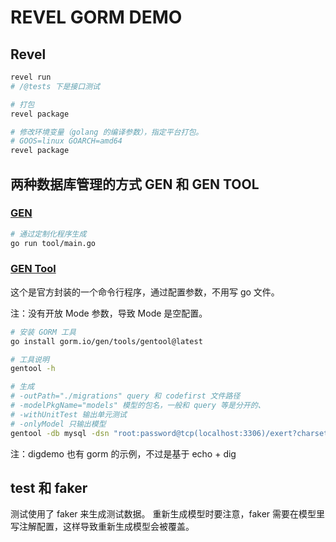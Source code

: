# REVEL GORM DEMO

## Revel

```bash
revel run
# /@tests 下是接口测试

# 打包
revel package

# 修改环境变量（golang 的编译参数），指定平台打包。
# GOOS=linux GOARCH=amd64
revel package
```

## 两种数据库管理的方式 GEN 和 GEN TOOL

### [GEN](https://gorm.io/gen/index.html)

```bash
# 通过定制化程序生成
go run tool/main.go
```

### [GEN Tool](https://gorm.io/gen/gen_tool.html)

这个是官方封装的一个命令行程序，通过配置参数，不用写 go 文件。

注：没有开放 Mode 参数，导致 Mode 是空配置。

```bash
# 安装 GORM 工具
go install gorm.io/gen/tools/gentool@latest

# 工具说明
gentool -h

# 生成
# -outPath="./migrations" query 和 codefirst 文件路径
# -modelPkgName="models" 模型的包名，一般和 query 等是分开的、
# -withUnitTest 输出单元测试
# -onlyModel 只输出模型
gentool -db mysql -dsn "root:password@tcp(localhost:3306)/exert?charset=utf8mb4&parseTime=True&loc=Local" -tables "e_employee,e_employee_mobilephone" -modelPkgName="models" -outPath="./entities" -fieldNullable -fieldWithIndexTag -fieldWithTypeTag  -fieldSignable 
```

注：digdemo 也有 gorm 的示例，不过是基于 echo + dig


## test 和 faker

测试使用了 faker 来生成测试数据。
重新生成模型时要注意，faker 需要在模型里写注解配置，这样导致重新生成模型会被覆盖。
